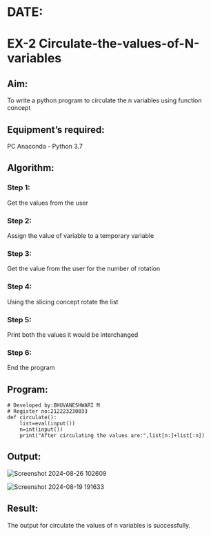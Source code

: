 # DATE:
# EX-2 Circulate-the-values-of-N-variables
## Aim:
To write a python program to circulate the n variables using function concept
## Equipment’s required:
PC
Anaconda - Python 3.7
## Algorithm: 
### Step 1:
 Get the values from the user
### Step 2: 
Assign the value of variable to a temporary variable
### Step 3: 
Get the value from the user for the number of rotation
### Step 4: 
Using the slicing concept rotate the list
### Step 5: 
Print both the values it would be interchanged
### Step 6: 
End the program
## Program:
```
# Developed by:BHUVANESHWARI M
# Register no:212223230033
def circulate():
    list=eval(input())
    n=int(input())
    print("After circulating the values are:",list[n:]+list[:n])
```   
## Output:
![Screenshot 2024-08-26 102609](https://github.com/user-attachments/assets/d3255806-6d5b-4a86-9a8c-0dd5814bef64)

![Screenshot 2024-08-19 191633](https://github.com/user-attachments/assets/9518acc3-c6e2-4ee7-8855-995cc0aa8102)


## Result:
The output for circulate the values of n variables is successfully.
